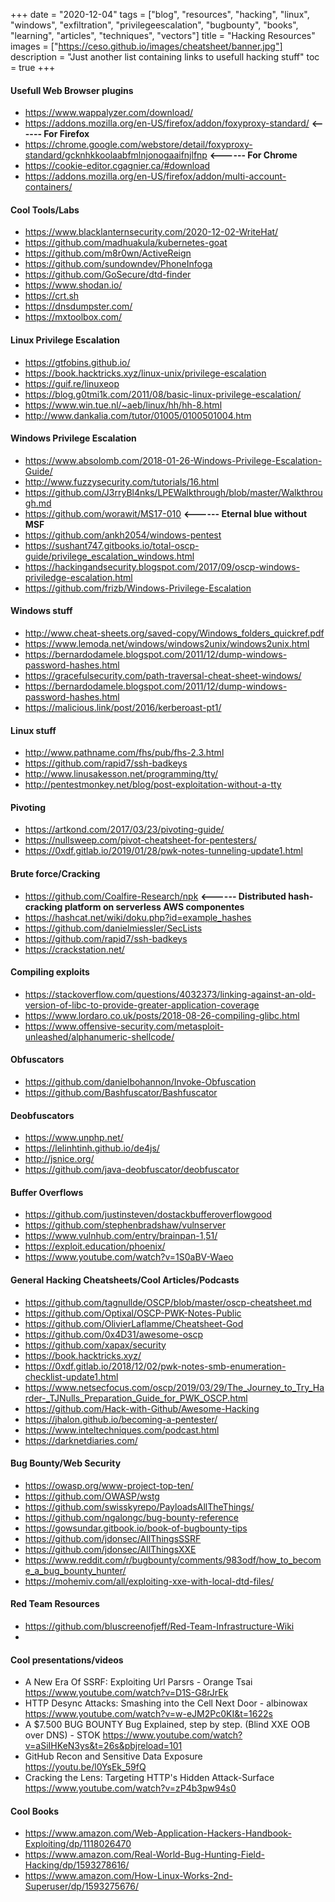 +++
date = "2020-12-04"
tags = ["blog", "resources", "hacking", "linux", "windows", "exfiltration", "privilegeescalation", "bugbounty", "books", "learning", "articles", "techniques", "vectors"]
title = "Hacking Resources"
images = ["https://ceso.github.io/images/cheatsheet/banner.jpg"]
description = "Just another list containing links to usefull hacking stuff"
toc = true
+++

#### Usefull Web Browser plugins

* https://www.wappalyzer.com/download/
* https://addons.mozilla.org/en-US/firefox/addon/foxyproxy-standard/ **<------ For Firefox**
* https://chrome.google.com/webstore/detail/foxyproxy-standard/gcknhkkoolaabfmlnjonogaaifnjlfnp **<------ For Chrome**
* https://cookie-editor.cgagnier.ca/#download
* https://addons.mozilla.org/en-US/firefox/addon/multi-account-containers/

#### Cool Tools/Labs

* https://www.blacklanternsecurity.com/2020-12-02-WriteHat/
* https://github.com/madhuakula/kubernetes-goat
* https://github.com/m8r0wn/ActiveReign
* https://github.com/sundowndev/PhoneInfoga
* https://github.com/GoSecure/dtd-finder
* https://www.shodan.io/
* https://crt.sh
* https://dnsdumpster.com/
* https://mxtoolbox.com/

#### Linux Privilege Escalation

* https://gtfobins.github.io/
* https://book.hacktricks.xyz/linux-unix/privilege-escalation
* https://guif.re/linuxeop
* https://blog.g0tmi1k.com/2011/08/basic-linux-privilege-escalation/
* https://www.win.tue.nl/~aeb/linux/hh/hh-8.html
* http://www.dankalia.com/tutor/01005/0100501004.htm

#### Windows Privilege Escalation

* https://www.absolomb.com/2018-01-26-Windows-Privilege-Escalation-Guide/
* http://www.fuzzysecurity.com/tutorials/16.html
* https://github.com/J3rryBl4nks/LPEWalkthrough/blob/master/Walkthrough.md
* https://github.com/worawit/MS17-010 **<------ Eternal blue without MSF**
* https://github.com/ankh2054/windows-pentest
* https://sushant747.gitbooks.io/total-oscp-guide/privilege_escalation_windows.html
* https://hackingandsecurity.blogspot.com/2017/09/oscp-windows-priviledge-escalation.html
* https://github.com/frizb/Windows-Privilege-Escalation


#### Windows stuff

* http://www.cheat-sheets.org/saved-copy/Windows_folders_quickref.pdf
* https://www.lemoda.net/windows/windows2unix/windows2unix.html
* https://bernardodamele.blogspot.com/2011/12/dump-windows-password-hashes.html
* https://gracefulsecurity.com/path-traversal-cheat-sheet-windows/
* https://bernardodamele.blogspot.com/2011/12/dump-windows-password-hashes.html
* https://malicious.link/post/2016/kerberoast-pt1/

#### Linux stuff

* http://www.pathname.com/fhs/pub/fhs-2.3.html
* https://github.com/rapid7/ssh-badkeys
* http://www.linusakesson.net/programming/tty/
* http://pentestmonkey.net/blog/post-exploitation-without-a-tty

#### Pivoting

* https://artkond.com/2017/03/23/pivoting-guide/
* https://nullsweep.com/pivot-cheatsheet-for-pentesters/
* https://0xdf.gitlab.io/2019/01/28/pwk-notes-tunneling-update1.html

#### Brute force/Cracking

* https://github.com/Coalfire-Research/npk **<------ Distributed hash-cracking platform on serverless AWS componentes**
* https://hashcat.net/wiki/doku.php?id=example_hashes
* https://github.com/danielmiessler/SecLists
* https://github.com/rapid7/ssh-badkeys
* https://crackstation.net/

#### Compiling exploits

* https://stackoverflow.com/questions/4032373/linking-against-an-old-version-of-libc-to-provide-greater-application-coverage
* https://www.lordaro.co.uk/posts/2018-08-26-compiling-glibc.html
* https://www.offensive-security.com/metasploit-unleashed/alphanumeric-shellcode/

#### Obfuscators

* https://github.com/danielbohannon/Invoke-Obfuscation
* https://github.com/Bashfuscator/Bashfuscator

#### Deobfuscators

* https://www.unphp.net/
* https://lelinhtinh.github.io/de4js/
* http://jsnice.org/
* https://github.com/java-deobfuscator/deobfuscator

#### Buffer Overflows

* https://github.com/justinsteven/dostackbufferoverflowgood
* https://github.com/stephenbradshaw/vulnserver
* https://www.vulnhub.com/entry/brainpan-1,51/
* https://exploit.education/phoenix/
* https://www.youtube.com/watch?v=1S0aBV-Waeo

#### General Hacking Cheatsheets/Cool Articles/Podcasts

* https://github.com/tagnullde/OSCP/blob/master/oscp-cheatsheet.md
* https://github.com/Optixal/OSCP-PWK-Notes-Public 
* https://github.com/OlivierLaflamme/Cheatsheet-God
* https://github.com/0x4D31/awesome-oscp
* https://github.com/xapax/security
* https://book.hacktricks.xyz/
* https://0xdf.gitlab.io/2018/12/02/pwk-notes-smb-enumeration-checklist-update1.html
* https://www.netsecfocus.com/oscp/2019/03/29/The_Journey_to_Try_Harder-_TJNulls_Preparation_Guide_for_PWK_OSCP.html
* https://github.com/Hack-with-Github/Awesome-Hacking
* https://jhalon.github.io/becoming-a-pentester/
* https://www.inteltechniques.com/podcast.html
* https://darknetdiaries.com/

#### Bug Bounty/Web Security

* https://owasp.org/www-project-top-ten/
* https://github.com/OWASP/wstg
* https://github.com/swisskyrepo/PayloadsAllTheThings/
* https://github.com/ngalongc/bug-bounty-reference
* https://gowsundar.gitbook.io/book-of-bugbounty-tips
* https://github.com/jdonsec/AllThingsSSRF
* https://github.com/jdonsec/AllThingsXXE
* https://www.reddit.com/r/bugbounty/comments/983odf/how_to_become_a_bug_bounty_hunter/
* https://mohemiv.com/all/exploiting-xxe-with-local-dtd-files/


#### Red Team Resources

* https://github.com/bluscreenofjeff/Red-Team-Infrastructure-Wiki
* 

#### Cool presentations/videos

* A New Era Of SSRF: Exploiting Url Parsrs - Orange Tsai https://www.youtube.com/watch?v=D1S-G8rJrEk
* HTTP Desync Attacks: Smashing into the Cell Next Door - albinowax https://www.youtube.com/watch?v=w-eJM2Pc0KI&t=1622s
* A $7.500 BUG BOUNTY Bug Explained, step by step. (Blind XXE OOB over DNS) - STOK https://www.youtube.com/watch?v=aSiIHKeN3ys&t=26s&pbjreload=101
* GitHub Recon and Sensitive Data Exposure https://youtu.be/l0YsEk_59fQ
* Cracking the Lens: Targeting HTTP's Hidden Attack-Surface https://www.youtube.com/watch?v=zP4b3pw94s0

#### Cool Books

* https://www.amazon.com/Web-Application-Hackers-Handbook-Exploiting/dp/1118026470
* https://www.amazon.com/Real-World-Bug-Hunting-Field-Hacking/dp/1593278616/
* https://www.amazon.com/How-Linux-Works-2nd-Superuser/dp/1593275676/